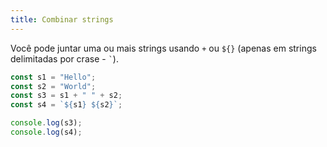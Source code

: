 ```yaml
---
title: Combinar strings
---
```


Você pode juntar uma ou mais strings usando `+` ou `${}` (apenas em strings delimitadas por crase - `` ` ``).

```javascript
const s1 = "Hello";
const s2 = "World";
const s3 = s1 + " " + s2;
const s4 = `${s1} ${s2}`;

console.log(s3);
console.log(s4);
```
